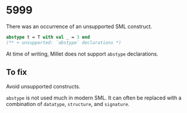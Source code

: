 # 5999

There was an occurrence of an unsupported SML construct.

```sml
abstype t = T with val _ = 3 end
(** + unsupported: `abstype` declarations *)
```

At time of writing, Millet does not support `abstype` declarations.

## To fix

Avoid unsupported constructs.

`abstype` is not used much in modern SML. It can often be replaced with a combination of `datatype`, `structure`, and `signature`.
